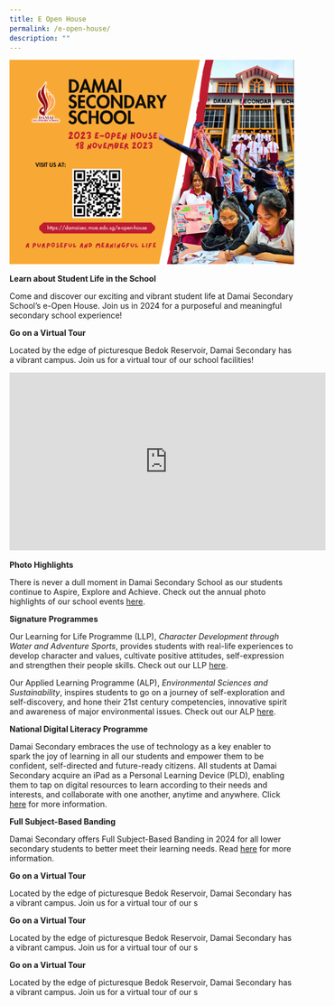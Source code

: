 ```yaml
---
title: E Open House
permalink: /e-open-house/
description: ""
---
```

![](/images/E%20Open%20House/2023/motd2023.png)

**Learn about Student Life in the School**

Come and discover our exciting and vibrant student life at Damai Secondary School’s e-Open House. Join us in 2024 for a purposeful and meaningful secondary school experience!

**Go on a Virtual Tour**

Located by the edge of picturesque Bedok Reservoir, Damai Secondary has a vibrant campus. Join us for a virtual tour of our school facilities!

<iframe allowfullscreen="" allow="accelerometer; autoplay; clipboard-write; encrypted-media; gyroscope; picture-in-picture; web-share" frameborder="0" title="YouTube video player" src="https://www.youtube.com/embed/zSzRqhXYTYA?si=HcY7e3rgQN-t4wZf" height="315" width="560"></iframe>

**Photo Highlights**

There is never a dull moment in Damai Secondary School as our students continue to Aspire, Explore and Achieve. Check out the annual photo highlights of our school events <a href="https://www.damaisec.moe.edu.sg/information/news-and-events/2023/" target="_blank" rel="noopener">here</a>.

**Signature Programmes**

Our Learning for Life Programme (LLP), <i>Character Development through Water and Adventure Sports</i>, provides students with real-life experiences to develop character and values, cultivate positive attitudes, self-expression and strengthen their people skills. Check out our LLP <a href="https://www.damaisec.moe.edu.sg/our-curriculum/learning-for-life-programme-character-development-through-water-and-adventure-sports/" target="_blank" rel="noopener">here</a>.

Our Applied Learning Programme (ALP), <i>Environmental Sciences and Sustainability</i>, inspires students to go on a journey of self-exploration and self-discovery, and hone their 21st century competencies, innovative spirit and awareness of major environmental issues. Check out our ALP <a href="https://www.damaisec.moe.edu.sg/our-curriculum/applied-learning-programme-environmental-sciences-and-sustainability" target="_blank" rel="noopener">here</a>.

**National Digital Literacy Programme**

Damai Secondary embraces the use of technology as a key enabler to spark the joy of learning in all our students and empower them to be confident, self-directed and future-ready citizens. All students at Damai Secondary acquire an iPad as a Personal Learning Device (PLD), enabling them to tap on digital resources to learn according to their needs and interests, and collaborate with one another, anytime and anywhere. Click <a href="https://www.damaisec.moe.edu.sg/our-curriculum/national-digital-literacy-programme/" target="_blank" rel="noopener">here</a> for more information. 

**Full Subject-Based Banding**

Damai Secondary offers Full Subject-Based Banding in 2024 for all lower secondary students to better meet their learning needs. Read <a href="https://www.damaisec.moe.edu.sg/information/full-subject-based-banding" target="_blank" rel="noopener">here</a> for more information.

**Go on a Virtual Tour**

Located by the edge of picturesque Bedok Reservoir, Damai Secondary has a vibrant campus. Join us for a virtual tour of our s

**Go on a Virtual Tour**

Located by the edge of picturesque Bedok Reservoir, Damai Secondary has a vibrant campus. Join us for a virtual tour of our s

**Go on a Virtual Tour**

Located by the edge of picturesque Bedok Reservoir, Damai Secondary has a vibrant campus. Join us for a virtual tour of our s